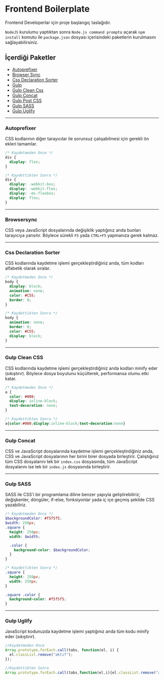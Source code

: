 <h1>Frontend Boilerplate</h1>

Frontend Developerlar için proje başlangıç taslağıdır.

`NodeJS` kurulumu yaptıktan sonra `Node.js command prompt`u açarak `npm install` komutu ile `package.json` dosyası içerisindeki paketlerin kurulmasını sağlayabilirsiniz.

<h2>İçerdiği Paketler</h2>

* <a href="https://github.com/omergulcicek/frontend-boilerplate#autoprefixer">Autoprefixer</a>
* <a href="https://github.com/omergulcicek/frontend-boilerplate#browsersync">Browser Sync</a>
* <a href="https://github.com/omergulcicek/frontend-boilerplate#css-declaration-sorter">Css Declaration Sorter</a>
* <a href="">Gulp</a>
* <a href="https://github.com/omergulcicek/frontend-boilerplate#gulp-clean-css">Gulp Clean Css</a>
* <a href="https://github.com/omergulcicek/frontend-boilerplate#gulp-concat">Gulp Concat</a>
* <a href="">Gulp Post CSS</a>
* <a href="https://github.com/omergulcicek/frontend-boilerplate#gulp-sass">Gulp SASS</a>
* <a href="https://github.com/omergulcicek/frontend-boilerplate#gulp-uglify">Gulp Uglify</a>

<hr>

<h3>Autoprefixer</h3>

CSS kodlarının diğer tarayıcılar ile sorunsuz çalışabilmesi için gerekli ön ekleri tamamlar.

```css
/* Kaydetmeden Önce */
div {
  display: flex;
}

/* Kaydettikten Sonra */
div {
  display: -webkit-box;
  display: -webkit-flex;
  display: -ms-flexbox;
  display: flex;
}
```

<hr>

<h3>Browsersync</h3>

CSS veya JavaScript dosyalarında değişiklik yaptığınız anda bunları tarayıcıya yansıtır. Böylece sürekli `F5` yada `CTRL+F5` yapmanıza gerek kalmaz.

<hr>

<h3>Css Declaration Sorter</h3>

CSS kodlarında kaydetme işlemi gerçekleştirdiğiniz anda, tüm kodları alfabetik olarak sıralar.

```css
/* Kaydetmeden Önce */
body {
  display: block;
  animation: none;
  color: #C55;
  border: 0;
}

/* Kaydettikten Sonra */
body {
  animation: none;
  border: 0;
  color: #C55;
  display: block;
}
```

<hr>

<h3>Gulp Clean CSS</h3>

CSS kodlarında kaydetme işlemi gerçekleştirdiğiniz anda kodları minify eder (<i>sıkıştırır</i>). Böylece dosya boyutunu küçülterek, performansa olumu etki katar.

```css
/* Kaydetmeden Önce */
a {
  color: #000;
  display: inline-block;
  text-decoration: none;
}

/* Kaydettikten Sonra */
a{color:#000;display:inline-block;text-decoration:none}
```

<hr>

<h3>Gulp Concat</h3>

CSS ve JavaScript dosyalarında kaydetme işlemi gerçekleştirdiğiniz anda, CSS ve JavaScript dosyalarının her birini birer dosyada birleştirir. Çalıştığınız tüm CSS dosyalarını tek bir `index.css` dosyasında, tüm JavaScript dosyalarını ise tek bir `index.js` dosyasında birleştirir.

<hr>

<h3>Gulp SASS</h3>

SASS ile CSS'i bir programlama diline benzer yapıyla geliştirebiliriz; değişkenler, döngüler, if-else, fonksiyonlar yada iç içe geçmiş şekilde CSS yazabiliriz.

```scss
/* Kaydetmeden Önce */
$backgroundColor: #f5f5f5;
$width: 250px;
.square {
  height: 250px;
  width: $width;

  .color {
    background-color: $backgroundColor;
  }
}

/* Kaydettikten Sonra */
.square {
  height: 250px;
  width: 250px;
}

.square .color {
  background-color: #f5f5f5;
}
```

<hr>

<h3>Gulp Uglify</h3>

JavaScript kodunuzda kaydetme işlemi yaptığınız anda tüm kodu minify eder (<i>sıkıştırır</i>).

```js
//Kaydetmeden Önce
Array.prototype.forEach.call(tabs, function(el, i) {
  el.classList.remove("aktif");
});

//Kaydettikten Sonra
Array.prototype.forEach.call(tabs,function(el,i){el.classList.remove("aktif")});
```
